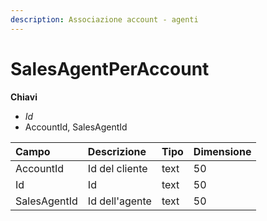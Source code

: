 ```yaml
---
description: Associazione account - agenti
---
```


# SalesAgentPerAccount

  
 **Chiavi**

* _Id_
* AccountId, SalesAgentId

| Campo | Descrizione | Tipo | Dimensione |
| :--- | :--- | :--- | :--- |
| AccountId | Id del cliente | text | 50 |
| Id | Id | text | 50 |
| SalesAgentId | Id dell'agente | text | 50 |

